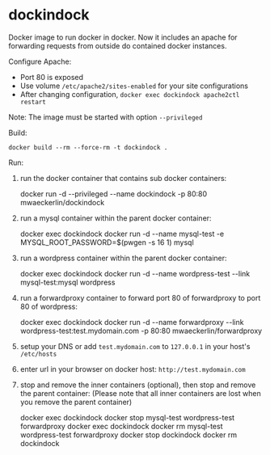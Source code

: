 # dockindock

Docker image to run docker in docker. Now it includes an apache for
forwarding requests from outside do contained docker instances.

Configure Apache:
  - Port 80 is exposed
  - Use volume `/etc/apache2/sites-enabled` for your site configurations
  - After changing configuration, `docker exec dockindock apache2ctl restart`

Note: The image must be started with option `--privileged`

Build:

    docker build --rm --force-rm -t dockindock .

Run:
  1. run the docker container that contains sub docker containers:

        docker run -d --privileged --name dockindock -p 80:80 mwaeckerlin/dockindock
  2. run a mysql container within the parent docker container:

        docker exec dockindock docker run -d --name mysql-test -e MYSQL_ROOT_PASSWORD=$(pwgen -s 16 1) mysql
  3. run a wordpress container within the parent docker container:

        docker exec dockindock docker run -d --name wordpress-test --link mysql-test:mysql wordpress
  4. run a forwardproxy container to forward port 80 of forwardproxy to port 80 of wordpress:

        docker exec dockindock docker run -d --name forwardproxy --link wordpress-test:test.mydomain.com -p 80:80 mwaeckerlin/forwardproxy
  5. setup your DNS or add `test.mydomain.com` to `127.0.0.1` in your host's `/etc/hosts`
  6. enter url in your browser on docker host: `http://test.mydomain.com`
  7. stop and remove the inner containers (optional), then stop and remove the parent container:
     (Please note that all inner containers are lost when you remove the parent container)

        docker exec dockindock docker stop mysql-test wordpress-test forwardproxy
        docker exec dockindock docker rm mysql-test wordpress-test forwardproxy
        docker stop dockindock
        docker rm dockindock
